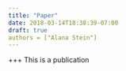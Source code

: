```yaml
---
title: "Paper"
date: 2018-03-14T18:38:39-07:00
draft: true
authors = ["Alana Stein"]
---
```


+++
This is a publication
